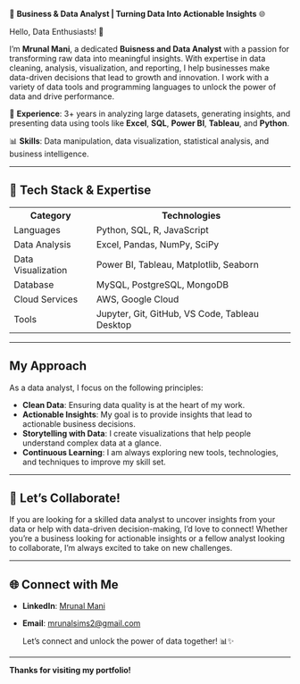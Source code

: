 🚀 **Business & Data Analyst | Turning Data Into Actionable Insights** 🌐

Hello, Data Enthusiasts! 👋

I’m **Mrunal Mani**, a dedicated **Buisness and Data Analyst** with a passion for transforming raw data into meaningful insights. With expertise in data cleaning, analysis, visualization, and reporting, I help businesses make data-driven decisions that lead to growth and innovation. I work with a variety of data tools and programming languages to unlock the power of data and drive performance.

🔭 **Experience**: 3+ years in analyzing large datasets, generating insights, and presenting data using tools like **Excel**, **SQL**, **Power BI**, **Tableau**, and **Python**.

📊 **Skills**: Data manipulation, data visualization, statistical analysis, and business intelligence. 

---

## 🚀 Tech Stack & Expertise

<table>
  <tr>
    <th>Category</th>
    <th>Technologies</th>
  </tr>
  <tr>
    <td>Languages</td>
    <td>Python, SQL, R, JavaScript</td>
  </tr>
  <tr>
    <td>Data Analysis</td>
    <td>Excel, Pandas, NumPy, SciPy</td>
  </tr>
  <tr>
    <td>Data Visualization</td>
    <td>Power BI, Tableau, Matplotlib, Seaborn</td>
  </tr>
  <tr>
    <td>Database</td>
    <td>MySQL, PostgreSQL, MongoDB</td>
  </tr>
  <tr>
    <td>Cloud Services</td>
    <td>AWS, Google Cloud</td>
  </tr>
  <tr>
    <td>Tools</td>
    <td>Jupyter, Git, GitHub, VS Code, Tableau Desktop</td>
  </tr>
</table> 

---

## My Approach

As a data analyst, I focus on the following principles:
- **Clean Data**: Ensuring data quality is at the heart of my work.
- **Actionable Insights**: My goal is to provide insights that lead to actionable business decisions.
- **Storytelling with Data**: I create visualizations that help people understand complex data at a glance.
- **Continuous Learning**: I am always exploring new tools, technologies, and techniques to improve my skill set.

---

## 🤝 Let’s Collaborate!

If you are looking for a skilled data analyst to uncover insights from your data or help with data-driven decision-making, I’d love to connect! Whether you’re a business looking for actionable insights or a fellow analyst looking to collaborate, I’m always excited to take on new challenges.

---

## 🌐 Connect with Me

- **LinkedIn**: [Mrunal Mani](https://www.linkedin.com/in/mrunalvitnerkar/)
- **Email**: [mrunalsims2@gmail.com](mailto:mrunalsims2@gmail.com)

  Let’s connect and unlock the power of data together! 📊✨

---

**Thanks for visiting my portfolio!**
